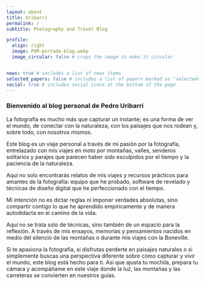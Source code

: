 ```yaml
---
layout: about
title: Uribarri
permalink: /
subtitle: Photography and Travel Blog

profile:
  align: right
  image: PUM-portada-blog.webp
  image_circular: false # crops the image to make it circular


news: true # includes a list of news items
selected_papers: false # includes a list of papers marked as "selected={true}"
social: true # includes social icons at the bottom of the page
---
```


### Bienvenido al blog personal de Pedro Uribarri

La fotografía es mucho más que capturar un instante; es una forma de ver el mundo, de conectar con la naturaleza, con los paisajes que nos rodean y, sobre todo, con nosotros mismos. 

Este blog es un viaje personal a través de mi pasión por la fotografía, entrelazado con mis viajes en moto por montañas, valles, senderos solitarios y parajes que parecen haber sido esculpidos por el tiempo y la paciencia de la naturaleza.

Aquí no solo encontrarás relatos de mis viajes y recursos prácticos para amantes de la fotografía: equipo que he probado, software de revelado y técnicas de diseño digital que he perfeccionado con el tiempo.

Mi intención no es dictar reglas ni imponer verdades absolutas, sino compartir contigo lo que he aprendido empíricamente y de manera autodidacta en el camino de la vida.

Aquí no se trata solo de técnicas, sino también de un espacio para la reflexión. A través de mis ensayos, memorias y pensamientos nacidos en medio del silencio de las montañas o durante mis viajes con la Boneville. 

Si te apasiona la fotografía, si disfrutas perderte en paisajes naturales o si simplemente buscas una perspectiva diferente sobre cómo capturar y vivir el mundo, este blog está hecho para ti. Así que ajusta tu mochila, prepara tu cámara y acompáñame en este viaje donde la luz, las montañas y las carreteras se convierten en nuestros guías.
